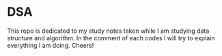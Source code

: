 # DSA
This repo is dedicated to my study notes taken while I am studying data structure and algorithm. In the comment of each codes I will try to explain everything I am doing. Cheers!
